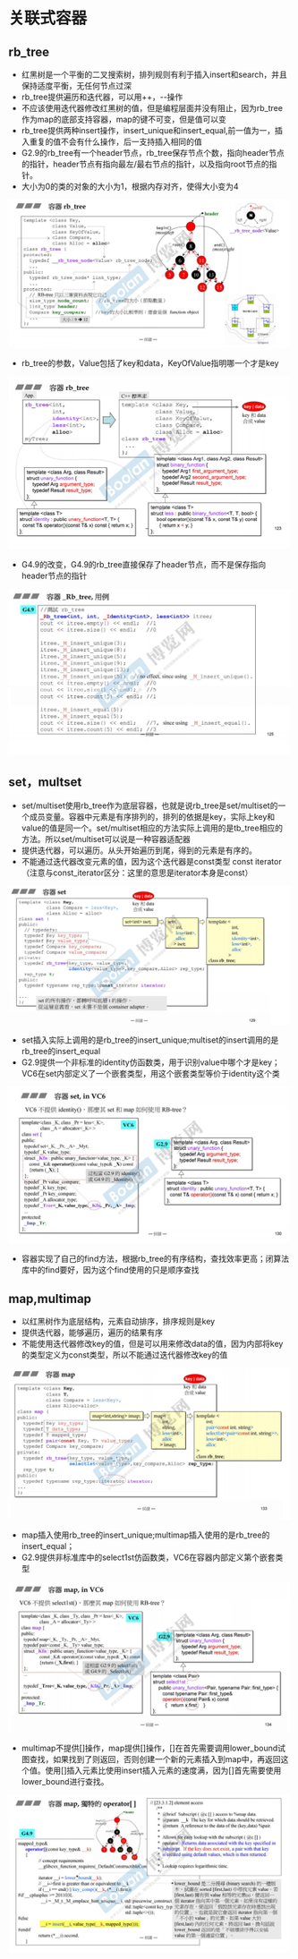 # 关联式容器

## rb\_tree

* 红黑树是一个平衡的二叉搜索树，排列规则有利于插入insert和search，并且保持适度平衡，无任何节点过深
* rb\_tree提供遍历和迭代器，可以用\+\+，\-\-操作
* 不应该使用迭代器修改红黑树的值，但是编程层面并没有阻止，因为rb\_tree作为map的底部支持容器，map的键不可变，但是值可以变
* rb\_tree提供两种insert操作，insert\_unique和insert\_equal,前一值为一，插入重复的值不会有什么操作，后一支持插入相同的值
* G2\.9的rb\_tree有一个header节点，rb\_tree保存节点个数，指向header节点的指针，header节点有指向最左/最右节点的指针，以及指向root节点的指针。
* 大小为0的类的对象的大小为1，根据内存对齐，使得大小变为4

![](figure/Image.png)
* rb\_tree的参数，Value包括了key和data，KeyOfValue指明哪一个才是key

![](figure/Image1.png)
* G4\.9的改变，G4.9的rb\_tree直接保存了header节点，而不是保存指向header节点的指针

![](figure/Image2.png)

## set，multset

- set/multiset使用rb_tree作为底层容器，也就是说rb_tree是set/multiset的一个成员变量。容器中元素是有序排列的，排列的依据是key，实际上key和value的值是同一个。set/multiset相应的方法实际上调用的是tb_tree相应的方法。所以set/multiset可以说是一种容器适配器
- 提供迭代器，可以遍历。从头开始遍历到尾，得到的元素是有序的。
- 不能通过迭代器改变元素的值，因为这个迭代器是const类型 const iterator（注意与const_iterator区分：这里的意思是iterator本身是const）

![image-20200428181811919](figure/image-20200428181811919.png)

- set插入实际上调用的是rb_tree的insert_unique;multiset的insert调用的是rb_tree的insert_equal
- G2.9提供一个非标准的identity仿函数类，用于识别value中哪个才是key；VC6在set内部定义了一个嵌套类型，用这个嵌套类型等价于identity这个类

![image-20200428181800115](figure/image-20200428181800115.png)

- 容器实现了自己的find方法，根据rb_tree的有序结构，查找效率更高；闭算法库中的find要好，因为这个find使用的只是顺序查找







## map,multimap

- 以红黑树作为底层结构，元素自动排序，排序规则是key
- 提供迭代器，能够遍历，遍历的结果有序
- 不能使用迭代器修改key的值，但是可以用来修改data的值，因为内部将key的类型定义为const类型，所以不能通过迭代器修改key的值

![image-20200428182622910](figure/image-20200428182622910.png)

- map插入使用rb_tree的insert_unique;multimap插入使用的是rb_tree的insert_equal；
- G2.9提供非标准库中的select1st仿函数类，VC6在容器内部定义第个嵌套类型

![image-20200428182544391](figure/image-20200428182544391.png)

- multimap不提供[]操作，map提供[]操作，[]在首先需要调用lower_bound试图查找，如果找到了则返回，否则创建一个新的元素插入到map中，再返回这个值。使用[]插入元素比使用insert插入元素的速度满，因为[]首先需要使用lower_bound进行查找。

![image-20200428183053926](figure/image-20200428183053926.png)